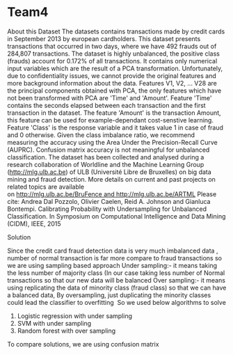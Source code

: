 # Team4


About this Dataset
The datasets contains transactions made by credit cards in September 2013 by european cardholders. This dataset presents transactions that occurred in two days, where we have 492 frauds out of 284,807 transactions. The dataset is highly unbalanced, the positive class (frauds) account for 0.172% of all transactions.
It contains only numerical input variables which are the result of a PCA transformation. Unfortunately, due to confidentiality issues, we cannot provide the original features and more background information about the data. Features V1, V2, ... V28 are the principal components obtained with PCA, the only features which have not been transformed with PCA are 'Time' and 'Amount'. Feature 'Time' contains the seconds elapsed between each transaction and the first transaction in the dataset. The feature 'Amount' is the transaction Amount, this feature can be used for example-dependant cost-senstive learning. Feature 'Class' is the response variable and it takes value 1 in case of fraud and 0 otherwise.
Given the class imbalance ratio, we recommend measuring the accuracy using the Area Under the Precision-Recall Curve (AUPRC). Confusion matrix accuracy is not meaningful for unbalanced classification.
The dataset has been collected and analysed during a research collaboration of Worldline and the Machine Learning Group (http://mlg.ulb.ac.be) of ULB (Université Libre de Bruxelles) on big data mining and fraud detection. More details on current and past projects on related topics are available on http://mlg.ulb.ac.be/BruFence and http://mlg.ulb.ac.be/ARTML
Please cite: Andrea Dal Pozzolo, Olivier Caelen, Reid A. Johnson and Gianluca Bontempi. Calibrating Probability with Undersampling for Unbalanced Classification. In Symposium on Computational Intelligence and Data Mining (CIDM), IEEE, 2015


Solution

  Since the credit card fraud detection data is very much imbalanced data , number of normal transaction is far more compare to fraud transactions so
we are using sampling based approach
Under sampling:- it means taking the less number of majority class (In our case taking less number of Normal transactions so that our new data will be balanced
Over sampling:- it means using replicating the data of minority class (fraud class) so that we can have a balanced data, By oversampling, just duplicating the minority classes could lead the classifier to overfitting 
So we used below algorithms to solve
1. Logistic regression with under sampling
2. SVM with under sampling
3. Random forest with over sampling 

To compare solutions, we are using confusion matrix 
